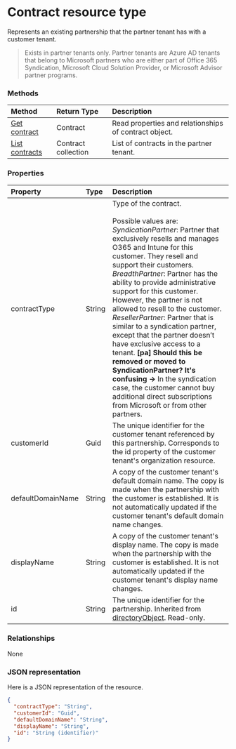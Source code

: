 # Contract resource type
Represents an existing partnership that the partner tenant has with a customer tenant.
> Exists in partner tenants only. Partner tenants are Azure AD tenants that belong to Microsoft partners who are either part of Office 365 Syndication, Microsoft Cloud Solution Provider, or Microsoft Advisor partner programs. 

### Methods

| Method		   | Return Type	|Description|
|:---------------|:--------|:----------|
|[Get contract](../api/contract_get.md) | Contract |Read properties and relationships of contract object.|
|[List contracts](../api/contract_list.md) | Contract collection | List of contracts in the partner tenant. |

### Properties
| Property	   | Type	|Description|
|:---------------|:--------|:----------|
|contractType|String|Type of the contract.</br></br>Possible values are:</br> *SyndicationPartner*: Partner that exclusively resells and manages O365 and Intune for this customer. They resell and support their customers.</br> *BreadthPartner*: Partner has the ability to provide administrative support for this customer. However, the partner is not allowed to resell to the customer.</br>*ResellerPartner*: Partner that is similar to a syndication partner, except that the partner doesn’t have exclusive access to a tenant. **[pa] Should this be removed or moved to SyndicationPartner? It's confusing ->** In the syndication case, the customer cannot buy additional direct subscriptions from Microsoft or from other partners.|
|customerId|Guid|The unique identifier for the customer tenant referenced by this partnership. Corresponds to the id property of the customer tenant's organization resource. |
|defaultDomainName|String|A copy of the customer tenant's default domain name. The copy is made when the partnership with the customer is established. It is not automatically updated if the customer tenant's default domain name changes.|
|displayName|String|A copy of the customer tenant's display name. The copy is made when the partnership with the customer is established. It is not automatically updated if the customer tenant's display name changes.|
|id|String| The unique identifier for the partnership. Inherited from [directoryObject](directoryobject.md). Read-only.|

### Relationships
None


### JSON representation

Here is a JSON representation of the resource.

<!-- {
  "blockType": "resource",
  "optionalProperties": [

  ],
  "@odata.type": "microsoft.graph.Contract"
}-->

```json
{
  "contractType": "String",
  "customerId": "Guid",
  "defaultDomainName": "String",
  "displayName": "String",
  "id": "String (identifier)"
}

```

<!-- uuid: 8fcb5dbc-d5aa-4681-8e31-b001d5168d79
2015-10-25 14:57:30 UTC -->
<!-- {
  "type": "#page.annotation",
  "description": "Contract resource",
  "keywords": "",
  "section": "documentation",
  "tocPath": ""
}-->